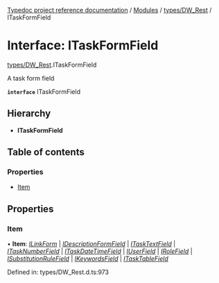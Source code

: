 [Typedoc project reference documentation](../README.md) / [Modules](../modules.md) / [types/DW_Rest](../modules/types_dw_rest.md) / ITaskFormField

# Interface: ITaskFormField

[types/DW_Rest](../modules/types_dw_rest.md).ITaskFormField

A task form field

**`interface`** ITaskFormField

## Hierarchy

* **ITaskFormField**

## Table of contents

### Properties

- [Item](types_dw_rest.itaskformfield.md#item)

## Properties

### Item

• **Item**: [*ILinkForm*](types_dw_rest.ilinkform.md) \| [*IDescriptionFormField*](types_dw_rest.idescriptionformfield.md) \| [*ITaskTextField*](types_dw_rest.itasktextfield.md) \| [*ITaskNumberField*](types_dw_rest.itasknumberfield.md) \| [*ITaskDateTimeField*](types_dw_rest.itaskdatetimefield.md) \| [*IUserField*](types_dw_rest.iuserfield.md) \| [*IRoleField*](types_dw_rest.irolefield.md) \| [*ISubstitutionRuleField*](types_dw_rest.isubstitutionrulefield.md) \| [*IKeywordsField*](types_dw_rest.ikeywordsfield.md) \| [*ITaskTableField*](types_dw_rest.itasktablefield.md)

Defined in: types/DW_Rest.d.ts:973

